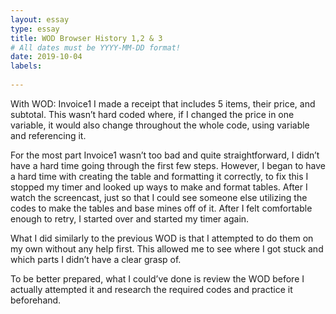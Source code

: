 ```yaml
---
layout: essay
type: essay
title: WOD Browser History 1,2 & 3
# All dates must be YYYY-MM-DD format!
date: 2019-10-04
labels:
  
---
```


  With WOD: Invoice1 I made a receipt that includes 5 items, their price, and subtotal. This wasn’t hard coded where, if I changed the price in one variable, it would also change throughout the whole code, using variable and referencing it. 
  
  For the most part Invoice1 wasn’t too bad and quite straightforward, I didn’t have a hard time going through the first few steps. However, I began to have a hard time with creating the table and formatting it correctly, to fix this I stopped my timer and looked up ways to make and format tables. After I watch the screencast, just so that I could see someone else utilizing the codes to make the tables and base mines off of it. After I felt comfortable enough to retry, I started over and started my timer again.
  
  What I did similarly to the previous WOD is that I attempted to do them on my own without any help first. This allowed me to see where I got stuck and which parts I didn’t have a clear grasp of.
	
  To be better prepared, what I could’ve done is review the WOD before I actually attempted it and research the required codes and practice it beforehand. 
